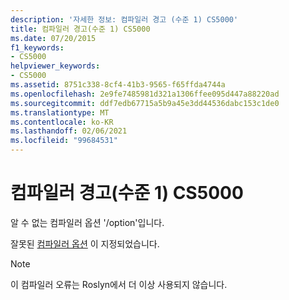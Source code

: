```yaml
---
description: '자세한 정보: 컴파일러 경고 (수준 1) CS5000'
title: 컴파일러 경고(수준 1) CS5000
ms.date: 07/20/2015
f1_keywords:
- CS5000
helpviewer_keywords:
- CS5000
ms.assetid: 8751c338-8cf4-41b3-9565-f65ffda4744a
ms.openlocfilehash: 2e9fe7485981d321a1306ffee095d447a88220ad
ms.sourcegitcommit: ddf7edb67715a5b9a45e3dd44536dabc153c1de0
ms.translationtype: MT
ms.contentlocale: ko-KR
ms.lasthandoff: 02/06/2021
ms.locfileid: "99684531"
---
```

# <a name="compiler-warning-level-1-cs5000"></a>컴파일러 경고(수준 1) CS5000

알 수 없는 컴파일러 옵션 '/option'입니다.

 잘못된 [컴파일러 옵션](../language-reference/compiler-options/index.md) 이 지정되었습니다.

> [!NOTE]
> 이 컴파일러 오류는 Roslyn에서 더 이상 사용되지 않습니다.
